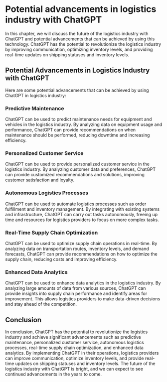 Potential advancements in logistics industry with ChatGPT
===============================================================================================================

In this chapter, we will discuss the future of the logistics industry with ChatGPT and potential advancements that can be achieved by using this technology. ChatGPT has the potential to revolutionize the logistics industry by improving communication, optimizing inventory levels, and providing real-time updates on shipping statuses and inventory levels.

Potential Advancements in Logistics Industry with ChatGPT
---------------------------------------------------------

Here are some potential advancements that can be achieved by using ChatGPT in logistics industry:

### Predictive Maintenance

ChatGPT can be used to predict maintenance needs for equipment and vehicles in the logistics industry. By analyzing data on equipment usage and performance, ChatGPT can provide recommendations on when maintenance should be performed, reducing downtime and increasing efficiency.

### Personalized Customer Service

ChatGPT can be used to provide personalized customer service in the logistics industry. By analyzing customer data and preferences, ChatGPT can provide customized recommendations and solutions, improving customer satisfaction and loyalty.

### Autonomous Logistics Processes

ChatGPT can be used to automate logistics processes such as order fulfillment and inventory management. By integrating with existing systems and infrastructure, ChatGPT can carry out tasks autonomously, freeing up time and resources for logistics providers to focus on more complex tasks.

### Real-Time Supply Chain Optimization

ChatGPT can be used to optimize supply chain operations in real-time. By analyzing data on transportation routes, inventory levels, and demand forecasts, ChatGPT can provide recommendations on how to optimize the supply chain, reducing costs and improving efficiency.

### Enhanced Data Analytics

ChatGPT can be used to enhance data analytics in the logistics industry. By analyzing large amounts of data from various sources, ChatGPT can provide insights into supply chain performance and identify areas for improvement. This allows logistics providers to make data-driven decisions and stay ahead of the competition.

Conclusion
----------

In conclusion, ChatGPT has the potential to revolutionize the logistics industry and achieve significant advancements such as predictive maintenance, personalized customer service, autonomous logistics processes, real-time supply chain optimization, and enhanced data analytics. By implementing ChatGPT in their operations, logistics providers can improve communication, optimize inventory levels, and provide real-time updates on shipping statuses and inventory levels. The future of the logistics industry with ChatGPT is bright, and we can expect to see continued advancements in the years to come.
